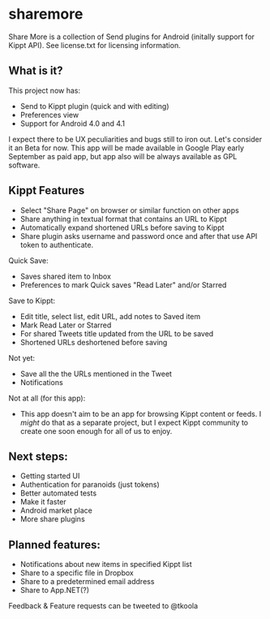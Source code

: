 sharemore
=========

Share More is a collection of Send plugins for Android (initally support for Kippt API). 
See license.txt for licensing information.

What is it?
-----------

This project now has:
- Send to Kippt plugin (quick and with editing)
- Preferences view
- Support for Android 4.0 and 4.1

I expect there to be UX peculiarities and bugs still to iron out. Let's consider it an Beta for now. This app will be made available in Google Play early September as paid app, but app also will be always available as GPL software. 

Kippt Features
--------------
- Select "Share Page" on browser or similar function on other apps
- Share anything in textual format that contains an URL to Kippt
- Automatically expand shortened URLs before saving to Kippt
- Share plugin asks username and password once and after that use API token to authenticate.

Quick Save:
- Saves shared item to Inbox
- Preferences to mark Quick saves "Read Later" and/or Starred

Save to Kippt:
- Edit title, select list, edit URL, add notes to Saved item
- Mark Read Later or Starred
- For shared Tweets title updated from the URL to be saved
- Shortened URLs deshortened before saving

Not yet:
- Save all the the URLs mentioned in the Tweet
- Notifications

Not at all (for this app):
- This app doesn't aim to be an app for browsing Kippt content or feeds. I *might* do that as a separate project, but I expect Kippt community to create one soon enough for all of us to enjoy.

Next steps:
-----------
- Getting started UI
- Authentication for paranoids (just tokens)
- Better automated tests
- Make it faster
- Android market place
- More share plugins

Planned features:
-----------------
- Notifications about new items in specified Kippt list
- Share to a specific file in Dropbox
- Share to a predetermined email address
- Share to App.NET(?)

Feedback & Feature requests can be tweeted to @tkoola


